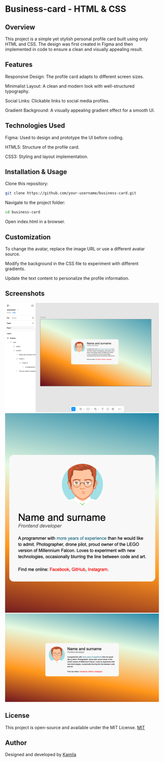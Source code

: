 # Business-card - HTML & CSS
 

## Overview

This project is a simple yet stylish personal profile card built using only HTML and CSS. The design was first created in Figma and then implemented in code to ensure a clean and visually appealing result.

## Features

Responsive Design: The profile card adapts to different screen sizes.

Minimalist Layout: A clean and modern look with well-structured typography.

Social Links: Clickable links to social media profiles.

Gradient Background: A visually appealing gradient effect for a smooth UI.

## Technologies Used

Figma: Used to design and prototype the UI before coding.

HTML5: Structure of the profile card.

CSS3: Styling and layout implementation.

## Installation & Usage

Clone this repository:

```bash
git clone https://github.com/your-username/business-card.git
```

Navigate to the project folder:

```bash
cd business-card
```

Open index.html in a browser.

## Customization

To change the avatar, replace the image URL or use a different avatar source.

Modify the background in the CSS file to experiment with different gradients.

Update the text content to personalize the profile information.

## Screenshots

![screenshotFigma](Assets/Screenshot%201.png)
![screenshot2](Assets/Screenshot%202.png)
![screenshot3](Assets/Screenshot%203.png)

## License

This project is open-source and available under the MIT License.
[MIT](https://choosealicense.com/licenses/mit/)

## Author

Designed and developed by [Kamila](https://github.com/kamilawroblewska)

